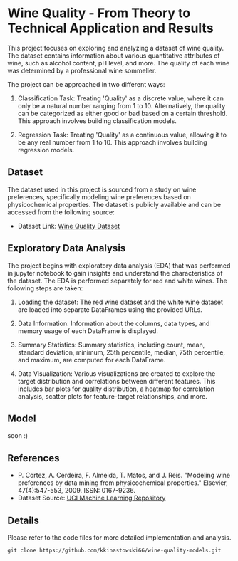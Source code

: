 # Wine Quality - From Theory to Technical Application and Results

This project focuses on exploring and analyzing a dataset of wine quality. The dataset contains information about various quantitative attributes of wine, such as alcohol content, pH level, and more. The quality of each wine was determined by a professional wine sommelier.

The project can be approached in two different ways:

1. Classification Task: Treating 'Quality' as a discrete value, where it can only be a natural number ranging from 1 to 10. Alternatively, the quality can be categorized as either good or bad based on a certain threshold. This approach involves building classification models.

2. Regression Task: Treating 'Quality' as a continuous value, allowing it to be any real number from 1 to 10. This approach involves building regression models.

## Dataset
The dataset used in this project is sourced from a study on wine preferences, specifically modeling wine preferences based on physicochemical properties. The dataset is publicly available and can be accessed from the following source:

- Dataset Link: [Wine Quality Dataset](https://archive.ics.uci.edu/ml/datasets/wine+quality)

## Exploratory Data Analysis
The project begins with exploratory data analysis (EDA) that was performed in jupyter notebook to gain insights and understand the characteristics of the dataset. The EDA is performed separately for red and white wines. The following steps are taken:

1. Loading the dataset: The red wine dataset and the white wine dataset are loaded into separate DataFrames using the provided URLs.

2. Data Information: Information about the columns, data types, and memory usage of each DataFrame is displayed.

3. Summary Statistics: Summary statistics, including count, mean, standard deviation, minimum, 25th percentile, median, 75th percentile, and maximum, are computed for each DataFrame.

4. Data Visualization: Various visualizations are created to explore the target distribution and correlations between different features. This includes bar plots for quality distribution, a heatmap for correlation analysis, scatter plots for feature-target relationships, and more.


## Model

soon :)

## References
- P. Cortez, A. Cerdeira, F. Almeida, T. Matos, and J. Reis. "Modeling wine preferences by data mining from physicochemical properties." Elsevier, 47(4):547-553, 2009. ISSN: 0167-9236.
- Dataset Source: [UCI Machine Learning Repository](https://archive.ics.uci.edu/ml/datasets/wine+quality)

## Details

Please refer to the code files for more detailed implementation and analysis.

```ssh
git clone https://github.com/kkinastowski66/wine-quality-models.git
```
